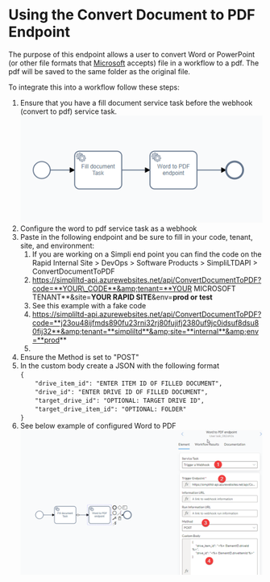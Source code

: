 # Using the Convert Document to PDF Endpoint

The purpose of this endpoint allows a user to convert Word or PowerPoint (or other file formats that [Microsoft](https://learn.microsoft.com/en-us/graph/api/driveitem-get-content-format?view=graph-rest-1.0&tabs=http) accepts) file in a workflow to a pdf. The pdf will be saved to the same folder as the original file.

To integrate this into a workflow follow these steps:

1. Ensure that you have a fill document service task before the webhook (convert to pdf) service task. ![image-1673925425475.png](./downloaded_image_1705286157219.png)
2. Configure the word to pdf service task as a webhook
3. Paste in the following endpoint and be sure to fill in your code, tenant, site, and environment: 
    1. If you are working on a Simpli end point you can find the code on the Rapid Internal Site &gt; DevOps &gt; Software Products &gt; SimpliLTDAPI &gt; ConvertDocumentToPDF
    2. https://simpliltd-api.azurewebsites.net/api/ConvertDocumentToPDF?code=**YOUR\_CODE**&amp;tenant=**YOUR MICROSOFT TENANT**&amp;site=**YOUR RAPID SITE**&amp;env=**prod or test**
    3. See this example with a fake code
    4. https://simpliltd-api.azurewebsites.net/api/ConvertDocumentToPDF?code=**j23ou48ijfmds890fu23rni32rj80fujifj2380uf9jc0idsuf8dsu80fij32**&amp;tenant=**simpliltd**&amp;site=**internal**&amp;env=**prod**
    5.
4. Ensure the Method is set to "POST"
5. In the custom body create a JSON with the following format <div>`{`</div><div>`    "drive_item_id": "ENTER ITEM ID OF FILLED DOCUMENT",`</div><div>`    "drive_id": "ENTER DRIVE ID OF FILLED DOCUMENT",`</div><div>`    "target_drive_id": "OPTIONAL: TARGET DRIVE ID",`</div><div>`    "target_drive_item_id": "OPTIONAL: FOLDER"`</div><div>`}`</div>
6. See below example of configured Word to PDF ![image-1673926840636.png](./downloaded_image_1705286158229.png)